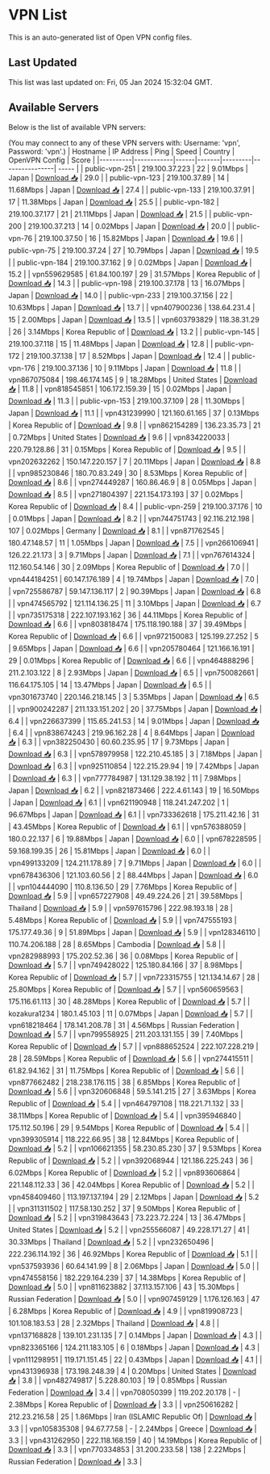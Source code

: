 # VPN List

This is an auto-generated list of Open VPN config files.

## Last Updated

This list was last updated on: Fri, 05 Jan 2024 15:32:04 GMT.

## Available Servers

Below is the list of available VPN servers:

(You may connect to any of these VPN servers with: Username: 'vpn', Password: 'vpn'.)
| Hostname | IP Address | Ping | Speed | Country | OpenVPN Config | Score |
|----------|------------|------|-------|---------|----------------| ----- |
| public-vpn-251 | 219.100.37.223 | 22 | 9.01Mbps | Japan | [Download 📥](./configs/server_0_JP.ovpn) | 29.0 |
| public-vpn-123 | 219.100.37.89 | 14 | 11.68Mbps | Japan | [Download 📥](./configs/server_1_JP.ovpn) | 27.4 |
| public-vpn-133 | 219.100.37.91 | 17 | 11.38Mbps | Japan | [Download 📥](./configs/server_2_JP.ovpn) | 25.5 |
| public-vpn-182 | 219.100.37.177 | 21 | 21.11Mbps | Japan | [Download 📥](./configs/server_3_JP.ovpn) | 21.5 |
| public-vpn-200 | 219.100.37.213 | 14 | 0.02Mbps | Japan | [Download 📥](./configs/server_4_JP.ovpn) | 20.0 |
| public-vpn-76 | 219.100.37.50 | 16 | 15.82Mbps | Japan | [Download 📥](./configs/server_5_JP.ovpn) | 19.6 |
| public-vpn-75 | 219.100.37.24 | 27 | 10.79Mbps | Japan | [Download 📥](./configs/server_6_JP.ovpn) | 19.5 |
| public-vpn-184 | 219.100.37.162 | 9 | 0.02Mbps | Japan | [Download 📥](./configs/server_7_JP.ovpn) | 15.2 |
| vpn559629585 | 61.84.100.197 | 29 | 31.57Mbps | Korea Republic of | [Download 📥](./configs/server_8_KR.ovpn) | 14.3 |
| public-vpn-198 | 219.100.37.178 | 13 | 16.07Mbps | Japan | [Download 📥](./configs/server_9_JP.ovpn) | 14.0 |
| public-vpn-233 | 219.100.37.156 | 22 | 10.63Mbps | Japan | [Download 📥](./configs/server_10_JP.ovpn) | 13.7 |
| vpn407900236 | 138.64.231.4 | 15 | 2.00Mbps | Japan | [Download 📥](./configs/server_11_JP.ovpn) | 13.5 |
| vpn603793829 | 118.38.31.29 | 26 | 3.14Mbps | Korea Republic of | [Download 📥](./configs/server_12_KR.ovpn) | 13.2 |
| public-vpn-145 | 219.100.37.118 | 15 | 11.48Mbps | Japan | [Download 📥](./configs/server_13_JP.ovpn) | 12.8 |
| public-vpn-172 | 219.100.37.138 | 17 | 8.52Mbps | Japan | [Download 📥](./configs/server_14_JP.ovpn) | 12.4 |
| public-vpn-176 | 219.100.37.136 | 10 | 9.11Mbps | Japan | [Download 📥](./configs/server_15_JP.ovpn) | 11.8 |
| vpn867075084 | 198.46.174.145 | 9 | 18.28Mbps | United States | [Download 📥](./configs/server_16_US.ovpn) | 11.8 |
| vpn818545851 | 106.172.159.39 | 15 | 0.02Mbps | Japan | [Download 📥](./configs/server_17_JP.ovpn) | 11.3 |
| public-vpn-153 | 219.100.37.109 | 28 | 11.30Mbps | Japan | [Download 📥](./configs/server_18_JP.ovpn) | 11.1 |
| vpn431239990 | 121.160.61.165 | 37 | 0.13Mbps | Korea Republic of | [Download 📥](./configs/server_19_KR.ovpn) | 9.8 |
| vpn862154289 | 136.23.35.73 | 21 | 0.72Mbps | United States | [Download 📥](./configs/server_20_US.ovpn) | 9.6 |
| vpn834220033 | 220.79.128.86 | 31 | 0.15Mbps | Korea Republic of | [Download 📥](./configs/server_21_KR.ovpn) | 9.5 |
| vpn202632262 | 150.147.220.157 | 7 | 20.11Mbps | Japan | [Download 📥](./configs/server_22_JP.ovpn) | 8.8 |
| vpn985230846 | 180.70.83.249 | 30 | 8.53Mbps | Korea Republic of | [Download 📥](./configs/server_23_KR.ovpn) | 8.6 |
| vpn274449287 | 160.86.46.9 | 8 | 0.05Mbps | Japan | [Download 📥](./configs/server_24_JP.ovpn) | 8.5 |
| vpn271804397 | 221.154.173.193 | 37 | 0.02Mbps | Korea Republic of | [Download 📥](./configs/server_25_KR.ovpn) | 8.4 |
| public-vpn-259 | 219.100.37.176 | 10 | 0.01Mbps | Japan | [Download 📥](./configs/server_26_JP.ovpn) | 8.2 |
| vpn744751743 | 92.116.212.198 | 107 | 0.02Mbps | Germany | [Download 📥](./configs/server_27_DE.ovpn) | 8.1 |
| vpn871762545 | 180.47.148.57 | 11 | 1.05Mbps | Japan | [Download 📥](./configs/server_28_JP.ovpn) | 7.5 |
| vpn266106941 | 126.22.21.173 | 3 | 9.71Mbps | Japan | [Download 📥](./configs/server_29_JP.ovpn) | 7.1 |
| vpn767614324 | 112.160.54.146 | 30 | 2.09Mbps | Korea Republic of | [Download 📥](./configs/server_30_KR.ovpn) | 7.0 |
| vpn444184251 | 60.147.176.189 | 4 | 19.74Mbps | Japan | [Download 📥](./configs/server_31_JP.ovpn) | 7.0 |
| vpn725586787 | 59.147.136.117 | 2 | 90.39Mbps | Japan | [Download 📥](./configs/server_32_JP.ovpn) | 6.8 |
| vpn474565792 | 121.114.136.25 | 11 | 3.10Mbps | Japan | [Download 📥](./configs/server_33_JP.ovpn) | 6.7 |
| vpn735175318 | 222.107.193.162 | 36 | 44.11Mbps | Korea Republic of | [Download 📥](./configs/server_34_KR.ovpn) | 6.6 |
| vpn803818474 | 175.118.190.188 | 37 | 39.49Mbps | Korea Republic of | [Download 📥](./configs/server_35_KR.ovpn) | 6.6 |
| vpn972150083 | 125.199.27.252 | 5 | 9.65Mbps | Japan | [Download 📥](./configs/server_36_JP.ovpn) | 6.6 |
| vpn205780464 | 121.166.16.191 | 29 | 0.01Mbps | Korea Republic of | [Download 📥](./configs/server_37_KR.ovpn) | 6.6 |
| vpn464888296 | 211.2.103.122 | 8 | 2.93Mbps | Japan | [Download 📥](./configs/server_38_JP.ovpn) | 6.5 |
| vpn750082661 | 116.64.175.105 | 14 | 13.47Mbps | Japan | [Download 📥](./configs/server_39_JP.ovpn) | 6.5 |
| vpn301673740 | 220.146.218.145 | 3 | 5.35Mbps | Japan | [Download 📥](./configs/server_40_JP.ovpn) | 6.5 |
| vpn900242287 | 211.133.151.202 | 20 | 37.75Mbps | Japan | [Download 📥](./configs/server_41_JP.ovpn) | 6.4 |
| vpn226637399 | 115.65.241.53 | 14 | 9.01Mbps | Japan | [Download 📥](./configs/server_42_JP.ovpn) | 6.4 |
| vpn838674243 | 219.96.162.28 | 4 | 8.64Mbps | Japan | [Download 📥](./configs/server_43_JP.ovpn) | 6.3 |
| vpn382250430 | 60.60.235.95 | 17 | 9.73Mbps | Japan | [Download 📥](./configs/server_44_JP.ovpn) | 6.3 |
| vpn578979958 | 122.210.45.185 | 3 | 7.18Mbps | Japan | [Download 📥](./configs/server_45_JP.ovpn) | 6.3 |
| vpn925110854 | 122.215.29.94 | 19 | 7.42Mbps | Japan | [Download 📥](./configs/server_46_JP.ovpn) | 6.3 |
| vpn777784987 | 131.129.38.192 | 11 | 7.98Mbps | Japan | [Download 📥](./configs/server_47_JP.ovpn) | 6.2 |
| vpn821873466 | 222.4.61.143 | 19 | 16.50Mbps | Japan | [Download 📥](./configs/server_48_JP.ovpn) | 6.1 |
| vpn621190948 | 118.241.247.202 | 1 | 96.67Mbps | Japan | [Download 📥](./configs/server_49_JP.ovpn) | 6.1 |
| vpn733362618 | 175.211.42.16 | 31 | 43.45Mbps | Korea Republic of | [Download 📥](./configs/server_50_KR.ovpn) | 6.1 |
| vpn576388059 | 180.0.22.137 | 6 | 19.88Mbps | Japan | [Download 📥](./configs/server_51_JP.ovpn) | 6.0 |
| vpn678228595 | 59.168.199.35 | 26 | 15.81Mbps | Japan | [Download 📥](./configs/server_52_JP.ovpn) | 6.0 |
| vpn499133209 | 124.211.178.89 | 7 | 9.71Mbps | Japan | [Download 📥](./configs/server_53_JP.ovpn) | 6.0 |
| vpn678436306 | 121.103.60.56 | 2 | 88.44Mbps | Japan | [Download 📥](./configs/server_54_JP.ovpn) | 6.0 |
| vpn104444090 | 110.8.136.50 | 29 | 7.76Mbps | Korea Republic of | [Download 📥](./configs/server_55_KR.ovpn) | 5.9 |
| vpn657227908 | 49.49.224.26 | 21 | 39.58Mbps | Thailand | [Download 📥](./configs/server_56_TH.ovpn) | 5.9 |
| vpn597615796 | 222.98.193.18 | 28 | 5.48Mbps | Korea Republic of | [Download 📥](./configs/server_57_KR.ovpn) | 5.9 |
| vpn747555193 | 175.177.49.36 | 9 | 51.89Mbps | Japan | [Download 📥](./configs/server_58_JP.ovpn) | 5.9 |
| vpn128346110 | 110.74.206.188 | 28 | 8.65Mbps | Cambodia | [Download 📥](./configs/server_59_KH.ovpn) | 5.8 |
| vpn282988993 | 175.202.52.36 | 36 | 0.08Mbps | Korea Republic of | [Download 📥](./configs/server_60_KR.ovpn) | 5.7 |
| vpn749428022 | 125.180.84.166 | 37 | 8.98Mbps | Korea Republic of | [Download 📥](./configs/server_61_KR.ovpn) | 5.7 |
| vpn723315755 | 121.134.14.67 | 28 | 25.80Mbps | Korea Republic of | [Download 📥](./configs/server_62_KR.ovpn) | 5.7 |
| vpn560659563 | 175.116.61.113 | 30 | 48.28Mbps | Korea Republic of | [Download 📥](./configs/server_63_KR.ovpn) | 5.7 |
| kozakura1234 | 180.1.45.103 | 11 | 0.07Mbps | Japan | [Download 📥](./configs/server_64_JP.ovpn) | 5.7 |
| vpn618218464 | 178.141.208.78 | 31 | 4.56Mbps | Russian Federation | [Download 📥](./configs/server_65_RU.ovpn) | 5.7 |
| vpn799558925 | 211.203.131.155 | 39 | 7.40Mbps | Korea Republic of | [Download 📥](./configs/server_66_KR.ovpn) | 5.7 |
| vpn888652524 | 222.107.228.219 | 28 | 28.59Mbps | Korea Republic of | [Download 📥](./configs/server_67_KR.ovpn) | 5.6 |
| vpn274415511 | 61.82.94.162 | 31 | 11.75Mbps | Korea Republic of | [Download 📥](./configs/server_68_KR.ovpn) | 5.6 |
| vpn877662482 | 218.238.176.115 | 38 | 6.85Mbps | Korea Republic of | [Download 📥](./configs/server_69_KR.ovpn) | 5.6 |
| vpn320606848 | 59.5.141.215 | 27 | 3.63Mbps | Korea Republic of | [Download 📥](./configs/server_70_KR.ovpn) | 5.4 |
| vpn464797108 | 118.221.71.132 | 33 | 38.11Mbps | Korea Republic of | [Download 📥](./configs/server_71_KR.ovpn) | 5.4 |
| vpn395946840 | 175.112.50.196 | 29 | 9.54Mbps | Korea Republic of | [Download 📥](./configs/server_72_KR.ovpn) | 5.4 |
| vpn399305914 | 118.222.66.95 | 38 | 12.84Mbps | Korea Republic of | [Download 📥](./configs/server_73_KR.ovpn) | 5.2 |
| vpn106621355 | 58.230.85.230 | 37 | 9.53Mbps | Korea Republic of | [Download 📥](./configs/server_74_KR.ovpn) | 5.2 |
| vpn392068944 | 121.186.225.243 | 36 | 6.02Mbps | Korea Republic of | [Download 📥](./configs/server_75_KR.ovpn) | 5.2 |
| vpn893606864 | 221.148.112.33 | 36 | 42.04Mbps | Korea Republic of | [Download 📥](./configs/server_76_KR.ovpn) | 5.2 |
| vpn458409460 | 113.197.137.194 | 29 | 2.12Mbps | Japan | [Download 📥](./configs/server_77_JP.ovpn) | 5.2 |
| vpn311311502 | 117.58.130.252 | 37 | 9.50Mbps | Korea Republic of | [Download 📥](./configs/server_78_KR.ovpn) | 5.2 |
| vpn319843643 | 73.223.72.224 | 13 | 36.47Mbps | United States | [Download 📥](./configs/server_79_US.ovpn) | 5.2 |
| vpn255566087 | 49.228.171.27 | 41 | 30.33Mbps | Thailand | [Download 📥](./configs/server_80_TH.ovpn) | 5.2 |
| vpn232650496 | 222.236.114.192 | 36 | 46.92Mbps | Korea Republic of | [Download 📥](./configs/server_81_KR.ovpn) | 5.1 |
| vpn537593936 | 60.64.141.99 | 8 | 2.06Mbps | Japan | [Download 📥](./configs/server_82_JP.ovpn) | 5.0 |
| vpn474558156 | 182.229.164.239 | 37 | 14.38Mbps | Korea Republic of | [Download 📥](./configs/server_83_KR.ovpn) | 5.0 |
| vpn811623882 | 37.113.157.106 | 43 | 15.30Mbps | Russian Federation | [Download 📥](./configs/server_84_RU.ovpn) | 5.0 |
| vpn907459129 | 1.176.126.163 | 47 | 6.28Mbps | Korea Republic of | [Download 📥](./configs/server_85_KR.ovpn) | 4.9 |
| vpn819908723 | 101.108.183.53 | 28 | 2.32Mbps | Thailand | [Download 📥](./configs/server_86_TH.ovpn) | 4.8 |
| vpn137168828 | 139.101.231.135 | 7 | 0.14Mbps | Japan | [Download 📥](./configs/server_87_JP.ovpn) | 4.3 |
| vpn823365166 | 124.211.183.105 | 6 | 0.18Mbps | Japan | [Download 📥](./configs/server_88_JP.ovpn) | 4.3 |
| vpn111298951 | 119.171.151.45 | 22 | 0.43Mbps | Japan | [Download 📥](./configs/server_89_JP.ovpn) | 4.1 |
| vpn431396938 | 173.198.248.39 | 4 | 0.20Mbps | United States | [Download 📥](./configs/server_90_US.ovpn) | 3.8 |
| vpn482749817 | 5.228.80.103 | 19 | 0.85Mbps | Russian Federation | [Download 📥](./configs/server_91_RU.ovpn) | 3.4 |
| vpn708050399 | 119.202.20.178 | - | 2.38Mbps | Korea Republic of | [Download 📥](./configs/server_92_KR.ovpn) | 3.3 |
| vpn250616282 | 212.23.216.58 | 25 | 1.86Mbps | Iran (ISLAMIC Republic Of) | [Download 📥](./configs/server_93_IR.ovpn) | 3.3 |
| vpn105835308 | 94.67.77.58 | - | 2.24Mbps | Greece | [Download 📥](./configs/server_94_GR.ovpn) | 3.3 |
| vpn431262950 | 222.118.168.159 | 40 | 14.19Mbps | Korea Republic of | [Download 📥](./configs/server_95_KR.ovpn) | 3.3 |
| vpn770334853 | 31.200.233.58 | 138 | 2.22Mbps | Russian Federation | [Download 📥](./configs/server_96_RU.ovpn) | 3.3 |
